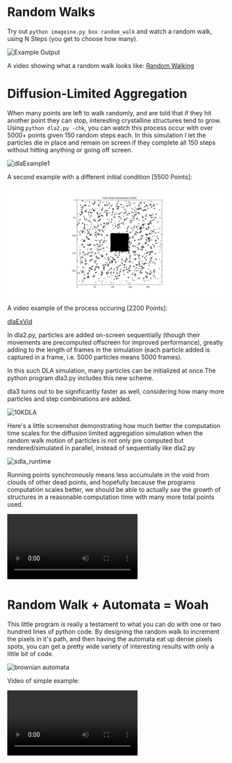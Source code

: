# Random Walks
Try out ``python imageine.py box random_walk``
and watch a random walk, using N Steps (you get to choose how many). 

![Example Output](https://raw.githubusercontent.com/TylersDurden/Robots/Images/master/RandomWalkEx.png)

A video showing what a random walk looks like:
[Random Walking](https://raw.githubusercontent.com/TylersDurden/Robots/Videos/master/random_walking.mp4)


# Diffusion-Limited Aggregation
When many points are left to walk randomly, and are told that if they hit another point they can stop,
interesting crystalline structures tend to grow. Using ``python dla2.py -chk``, you can watch this 
process occur with over 5000+ points given 150 random steps each. In this simulation I let the particles
die in place and remain on screen if they complete all 150 steps without hitting anything or going off
screen. 

![dlaExample1](https://raw.githubusercontent.com/TylersDurden/Robots/Images/master/Lattice.png)

A second example with a different initial condition [5500 Points]: 

![dlaEx2](https://raw.githubusercontent.com/TylersDurden/Robots/master/Images/cube_growth.png)

A video example of the process occuring [2200 Points]: 

[dlaExVid](https://raw.githubusercontent.com/TylersDurden/Robots/Videos/master/dlaEx.mp4)

In dla2.py, particles are added on-screen sequentially (though their movements are precomputed 
offscreen for improved performance), greatly adding to the length of frames in the simulation (each particle added is captured in a frame, i.e. 5000 particles means 5000 frames). 

In this such DLA simulation, many particles can be initialized at once.The python program dla3.py
includes this new scheme. 

dla3 turns out to be significantly faster as well, considering how many
more particles and step combinations are added. 

![10KDLA](https://raw.githubusercontent.com/TylersDurden/Robots/Images/master/10kDLA.png)

Here's a little screenshot demonstrating how much better the computation time scales for the diffusion limited
aggregation simulation when the random walk motion of particles is not only pre computed but rendered/simulated in
parallel, instead of sequentially like dla2.py 

![sdla_runtime](https://raw.githubusercontent.com/TylersDurden/Robots/Images/master/computation_time.png)


Running points synchronously means less accumulate in the void from clouds of other dead points, and
hopefully because the programs computation scales better, we should be able to actually *see* the growth
of structures in a reasonable computation time with many more total points used. 

![SDLA](https://raw.githubusercontent.com/TylersDurden/Robots/Videos/master/synchronized_dla.mp4)

# Random Walk + Automata = Woah
This little program is really a testament to what you can do with one or two hundred lines of python code.
By designing the random walk to increment the pixels in it's path, and then having the automata eat up 
dense pixels spots, you can get a pretty wide variety of interesting results with only a little bit of code. 

![brownian automata](https://raw.githubusercontent.com/TylersDurden/Robots/Images/master/lifeform.png)

Video of simple example:

![complex motion](https://raw.githubusercontent.com/TylersDurden/Robots/Videos/master/amoeba.mp4)
